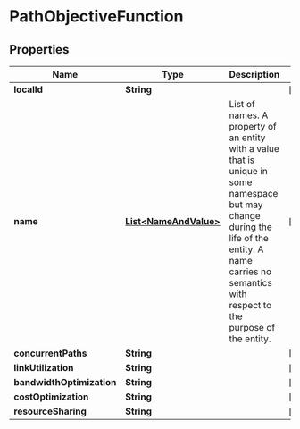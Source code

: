 
# PathObjectiveFunction

## Properties
Name | Type | Description | Notes
------------ | ------------- | ------------- | -------------
**localId** | **String** |  |  [optional]
**name** | [**List&lt;NameAndValue&gt;**](NameAndValue.md) | List of names. A property of an entity with a value that is unique in some namespace but may change during the life of the entity. A name carries no semantics with respect to the purpose of the entity. |  [optional]
**concurrentPaths** | **String** |  |  [optional]
**linkUtilization** | **String** |  |  [optional]
**bandwidthOptimization** | **String** |  |  [optional]
**costOptimization** | **String** |  |  [optional]
**resourceSharing** | **String** |  |  [optional]



